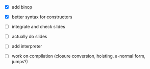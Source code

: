 - [x] add binop
- [x] better syntax for constructors
- [ ] integrate and check slides
- [ ] actually do slides
- [ ] add interpreter
- [ ] work on compilation (closure conversion, hoisting, a-normal form, jumps?)

